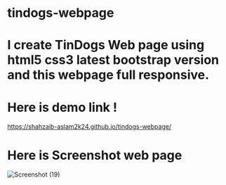 # tindogs-webpage
# I create TinDogs Web page using html5 css3 latest bootstrap version and this webpage full responsive.
# Here is demo link !
https://shahzaib-aslam2k24.github.io/tindogs-webpage/
# Here is Screenshot web page
![Screenshot (19)](https://github.com/Shahzaib-Aslam2k24/tindogs-webpage/assets/156350344/7a4d4343-a8c9-45a0-a09a-05f7b2742215)
